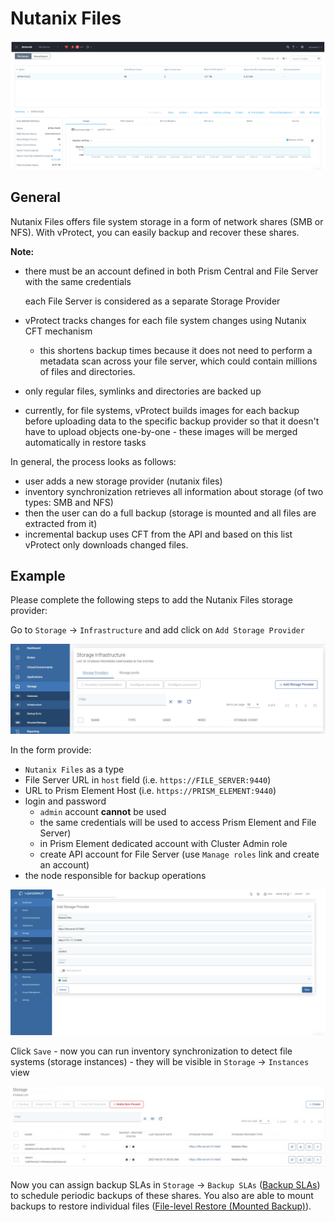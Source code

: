 # Nutanix Files

![](../../../.gitbook/assets/storage-providers-nutanix-files.png)

## General

Nutanix Files offers file system storage in a form of network shares \(SMB or NFS\). With vProtect, you can easily backup and recover these shares.

**Note:**

* there must be an account defined in both Prism Central and File Server with the same credentials

  each File Server is considered as a separate Storage Provider

* vProtect tracks changes for each file system changes using Nutanix CFT mechanism
  * this shortens backup times because it does not need to perform a metadata scan across your file server, which could contain millions of files and directories.
* only regular files, symlinks and directories are backed up
* currently, for file systems, vProtect builds images for each backup before uploading data to the specific backup provider so that it doesn't have to upload objects one-by-one - these images will be merged automatically in restore tasks

In general, the process looks as follows:

* user adds a new storage provider \(nutanix files\)
* inventory synchronization retrieves all information about storage \(of two types: SMB and NFS\)
* then the user can do a full backup \(storage is mounted and all files are extracted from it\)
* incremental backup uses CFT from the API and based on this list vProtect only downloads changed files.

## Example

Please complete the following steps to add the Nutanix Files storage provider:

Go to `Storage` -&gt; `Infrastructure` and add click on `Add Storage Provider`

![](../../../.gitbook/assets/storage-providers-infrastructure.png)

In the form provide:

* `Nutanix Files` as a type 
* File Server URL in `host` field \(i.e. `https://FILE_SERVER:9440`\)
* URL to Prism Element Host \(i.e. `https://PRISM_ELEMENT:9440`\)
* login and password
  * `admin` account **cannot** be used
  * the same credentials will be used to access Prism Element and File Server\)
  * in Prism Element dedicated account with Cluster Admin role
  * create API account for File Server \(use `Manage roles` link and create an account\)
* the node responsible for backup operations

![](../../../.gitbook/assets/storage-providers-infrastructure-create-new.png)

Click `Save` - now you can run inventory synchronization to detect file systems \(storage instances\) - they will be visible in `Storage` -&gt; `Instances` view

![](../../../.gitbook/assets/storage-providers-instances%20%281%29.png)

Now you can assign backup SLAs in `Storage` -&gt; `Backup SLAs` \([Backup SLAs](../../../administration/applications/backup-slas.md)\) to schedule periodic backups of these shares. You also are able to mount backups to restore individual files \([File-level Restore \(Mounted Backup\)](../../../administration/storage-providers/file-level-restore-mounted-backup.md)\).

